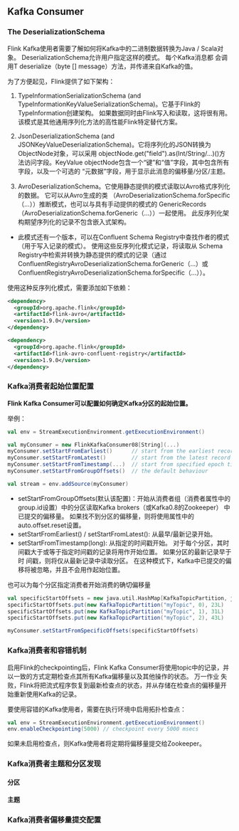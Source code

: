 ## Kafka Consumer

### The DeserializationSchema

Flink Kafka使用者需要了解如何将Kafka中的二进制数据转换为Java / Scala对象。 DeserializationSchema允许用户指定这样的模式。 每个Kafka消息都
会调用T deserialize（byte [] message）方法，并传递来自Kafka的值。

为了方便起见，Flink提供了如下架构：

1. TypeInformationSerializationSchema (and TypeInformationKeyValueSerializationSchema)。它基于Flink的TypeInformation创建架构。
如果数据同时由Flink写入和读取，这将很有用。 该模式是其他通用序列化方法的高性能Flink特定替代方案。

2. JsonDeserializationSchema (and JSONKeyValueDeserializationSchema)。它将序列化的JSON转换为ObjectNode对象，可以采用
objectNode.get("field").as(Int/String/...)()方法访问字段。KeyValue objectNode包含一个“键”和“值”字段，其中包含所有字段，以及一个可选的
“元数据”字段，用于显示此消息的偏移量/分区/主题。

3. AvroDeserializationSchema。它使用静态提供的模式读取以Avro格式序列化的数据。 它可以从Avro生成的类
（AvroDeserializationSchema.forSpecific（...））推断模式，也可以与具有手动提供的模式的
GenericRecords（AvroDeserializationSchema.forGeneric（...））一起使用。 此反序列化架构期望序列化的记录不包含嵌入式架构。

* 此模式还有一个版本，可以在Confluent Schema Registry中查找作者的模式（用于写入记录的模式）。 使用这些反序列化模式记录，将读取从
Schema Registry中检索并转换为静态提供的模式的记录（通过ConfluentRegistryAvroDeserializationSchema.forGeneric（...）或
ConfluentRegistryAvroDeserializationSchema.forSpecific（...））。

使用这种反序列化模式，需要添加如下依赖：

```xml
<dependency>
  <groupId>org.apache.flink</groupId>
  <artifactId>flink-avro</artifactId>
  <version>1.9.0</version>
</dependency>
```

```xml
<dependency>
  <groupId>org.apache.flink</groupId>
  <artifactId>flink-avro-confluent-registry</artifactId>
  <version>1.9.0</version>
</dependency>
```

### Kafka消费者起始位置配置

**Flink Kafka Consumer可以配置如何确定Kafka分区的起始位置。**

举例：

```scala
val env = StreamExecutionEnvironment.getExecutionEnvironment()

val myConsumer = new FlinkKafkaConsumer08[String](...)
myConsumer.setStartFromEarliest()      // start from the earliest record possible
myConsumer.setStartFromLatest()        // start from the latest record
myConsumer.setStartFromTimestamp(...)  // start from specified epoch timestamp (milliseconds)
myConsumer.setStartFromGroupOffsets()  // the default behaviour

val stream = env.addSource(myConsumer)
```

* setStartFromGroupOffsets(默认该配置)：开始从消费者组（消费者属性中的group.id设置）中的分区读取Kafka brokers（或Kafka0.8的Zookeeper）
中已提交的偏移量。 如果找不到分区的偏移量，则将使用属性中的auto.offset.reset设置。
* setStartFromEarliest() / setStartFromLatest(): 从最早/最新记录开始。
* setStartFromTimestamp(long): 从指定的时间戳开始。 对于每个分区，其时间戳大于或等于指定时间戳的记录将用作开始位置。 如果分区的最新记录早于时
间戳，则将仅从最新记录中读取分区。 在这种模式下，Kafka中已提交的偏移将被忽略，并且不会用作起始位置。

也可以为每个分区指定消费者开始消费的确切偏移量

```scala
val specificStartOffsets = new java.util.HashMap[KafkaTopicPartition, java.lang.Long]()
specificStartOffsets.put(new KafkaTopicPartition("myTopic", 0), 23L)
specificStartOffsets.put(new KafkaTopicPartition("myTopic", 1), 31L)
specificStartOffsets.put(new KafkaTopicPartition("myTopic", 2), 43L)

myConsumer.setStartFromSpecificOffsets(specificStartOffsets)
```

### Kafka消费者和容错机制
启用Flink的checkpointing后，Flink Kafka Consumer将使用topic中的记录，并以一致的方式定期检查点其所有Kafka偏移量以及其他操作的状态。 万一作业
失败，Flink将把流式程序恢复到最新检查点的状态，并从存储在检查点的偏移量开始重新使用Kafka的记录。

要使用容错的Kafka使用者，需要在执行环境中启用拓扑检查点：

```scala
val env = StreamExecutionEnvironment.getExecutionEnvironment()
env.enableCheckpointing(5000) // checkpoint every 5000 msecs
```
如果未启用检查点，则Kafka使用者将定期将偏移量提交给Zookeeper。

### Kafka消费者主题和分区发现

#### 分区

#### 主题

### Kafka消费者偏移量提交配置




